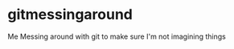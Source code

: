 gitmessingaround
================

Me Messing around with git to make sure I'm not imagining things
